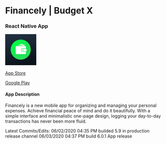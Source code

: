 # Financely | Budget X #
### React Native App  ###
<img src="assets/icon.png" alt="512x512 App Icon" width="100" />

[App Store](https://apps.apple.com/us/app/financely/id1491309602)

[Google Play](https://play.google.com/store/apps/details?id=com.ericphung.financely)

#### App Description ####
Financely is a new mobile app for organizing and managing your personal expenses. Achieve financial peace of mind and do it beautifully. With a simple interface and minimalistic one-page design, logging your day-to-day transactions has never been more fluid.

Latest Commits/Edits:
06/02/2020 04:35 PM builded 5.9 in production release channel
06/03/2020 04:37 PM build 6.0.1 App release

